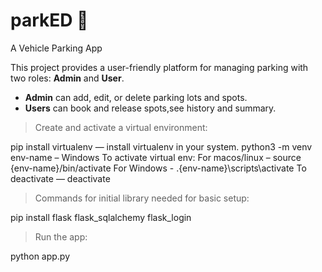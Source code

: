 # parkED 🚗  

A Vehicle Parking App  

This project provides a user-friendly platform for managing parking with two roles: **Admin** and **User**.  
- **Admin** can add, edit, or delete parking lots and spots.  
- **Users** can book and release spots,see history and summary.

> Create and activate a virtual environment:

pip install virtualenv  — install virtualenv in your system.
python3 -m venv env-name – Windows
To activate virtual env:
                        For macos/linux – source {env-name}/bin/activate
                        For Windows - .\{env-name}\scripts\activate
To deactivate — deactivate

> Commands for initial library needed for basic setup:

pip install flask flask_sqlalchemy flask_login

> Run the app:

python app.py
